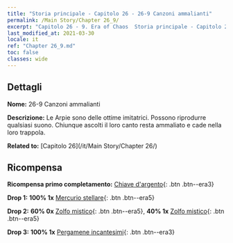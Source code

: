 ```yaml
---
title: "Storia principale - Capitolo 26 - 26-9 Canzoni ammalianti"
permalink: /Main Story/Chapter 26_9/
excerpt: "Capitolo 26 - 9. Era of Chaos  Storia principale - Capitolo 26_9. 26-9 Canzoni ammalianti"
last_modified_at: 2021-03-30
locale: it
ref: "Chapter 26_9.md"
toc: false
classes: wide
---
```


## Dettagli

 **Nome:** 26-9 Canzoni ammalianti

 **Descrizione:** Le Arpie sono delle ottime imitatrici. Possono riprodurre qualsiasi suono. Chiunque ascolti il loro canto resta ammaliato e cade nella loro trappola.

 **Related to:** [Capitolo 26](/it/Main Story/Chapter 26/)

## Ricompensa

 **Ricompensa primo completamento:** [Chiave d'argento](/it/Items/con_693/){: .btn .btn--era3}

 **Drop 1:** **100% 1x** [Mercurio stellare](/it/Items/mat_91/){: .btn .btn--era5}

 **Drop 2:** **60% 0x** [Zolfo mistico](/it/Items/mat_85/){: .btn .btn--era5}, **40% 1x** [Zolfo mistico](/it/Items/mat_85/){: .btn .btn--era5}

 **Drop 3:** **100% 1x** [Pergamene incantesimi](/it/Items/con_694/){: .btn .btn--era3}

